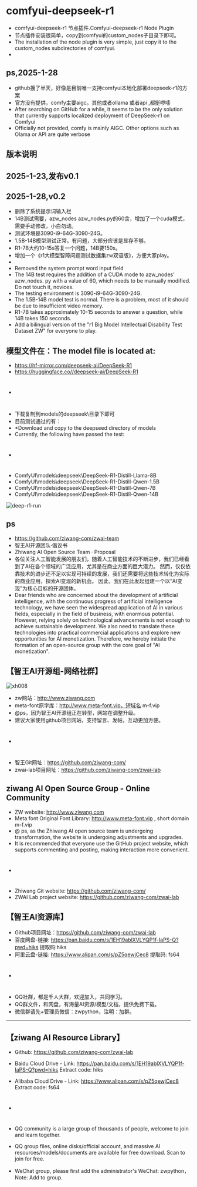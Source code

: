 # comfyui-deepseek-r1
* comfyui-deepseek-r1 节点插件.Comfyui-deepseek-r1 Node Plugin
* 节点插件安装很简单，copy到comfyui的custom_nodes子目录下即可。
* The installation of the node plugin is very simple, just copy it to the custom_nodes subdirectories of comfyui.
* 

## ps,2025-1-28
* github搜了半天，好像是目前唯一支持comfyui本地化部署deepseek-r1的方案
* 官方没有提供，comfy主要aigc。其他或者ollama 或者api ,都挺啰嗦
* After searching on GitHub for a while, it seems to be the only solution that currently supports localized deployment of DeepSeek-r1 on Comfyui
* Officially not provided, comfy is mainly AIGC. Other options such as Olama or API are quite verbose

## 版本说明
## 2025-1-23,发布v0.1
## 2025-1-28,v0.2
* 删除了系统提示词输入栏
* 14B测试需要，azw_nodes azw_nodes.py的60含，增加了一个cuda模式，需要手动修改，小白勿动。
* 测试环境是3090-i9-64G-3090-24G。
* 1.5B-14B模型测试正常。有问题，大部分应该是显存不够。
* R1-7B大约10-15s答复一个问题，14B要150s。
* 增加一个《r1大模型智障问题测试数据集zw双语版》，方便大家play。
* 
* Removed the system prompt word input field
* The 14B test requires the addition of a CUDA mode to azw_nodes' azw_nodes. py with a value of 60, which needs to be manually modified. Do not touch it, novices.
* The testing environment is 3090-i9-64G-3090-24G.
* The 1.5B-14B model test is normal. There is a problem, most of it should be due to insufficient video memory.
* R1-7B takes approximately 10-15 seconds to answer a question, while 14B takes 150 seconds.
* Add a bilingual version of the "r1 Big Model Intellectual Disability Test Dataset ZW" for everyone to play.

## 模型文件在：The model file is located at:
* https://hf-mirror.com/deepseek-ai/DeepSeek-R1
* https://huggingface.co//deepseek-ai/DeepSeek-R1
* #
* 下载复制到models的deepseek\目录下即可
* 目前测试通过的有：
* *Download and copy to the deepseed directory of models
* Currently, the following have passed the test:
* #
* ComfyUI\models\deepseek\DeepSeek-R1-Distill-Llama-8B
* ComfyUI\models\deepseek\DeepSeek-R1-Distill-Qwen-1.5B
* ComfyUI\models\deepseek\DeepSeek-R1-Distill-Qwen-7B
* ComfyUI\models\deepseek\DeepSeek-R1-Distill-Qwen-14B

![deep-r1-run](https://github.com/user-attachments/assets/506626f7-170c-4b38-9613-4ccb19984ed7)

## ps
* https://github.com/ziwang-com/zwai-team
* 智王AI开源团队·倡议书
* Zhiwang AI Open Source Team · Proposal
* 各位关注人工智能发展的朋友们，随着人工智能技术的不断进步，我们已经看到了AI在各个领域的广泛应用，尤其是在商业方面的巨大潜力。 然而，仅仅依靠技术的进步还不足以实现可持续的发展，我们还需要将这些技术转化为实际的商业应用，探索AI变现的新机会。 因此，我们在此发起组建一个以“AI变现”为核心目标的开源团体。
* Dear friends who are concerned about the development of artificial intelligence, with the continuous progress of artificial intelligence technology, we have seen the widespread application of AI in various fields, especially in the field of business, with enormous potential. However, relying solely on technological advancements is not enough to achieve sustainable development. We also need to translate these technologies into practical commercial applications and explore new opportunities for AI monetization. Therefore, we hereby initiate the formation of an open-source group with the core goal of "AI monetization".


## 【智王AI开源组-网络社群】
![xh008](https://github.com/user-attachments/assets/4191bb09-1a33-4904-9e3f-2982d44e416f)
* zw网站：http://www.ziwang.com
* meta-font原字库：http://www.meta-font.vip，短域名 m-f.vip
* @ps，因为智王AI开源组正在转型，网站在调整升级。
* 建议大家使用github项目网站，支持留言、发帖，互动更加方便。
* #
* 智王Git网址：https://github.com/ziwang-com/
* zwai-lab项目网址：https://github.com/ziwang-com/zwai-lab

## ziwang AI Open Source Group - Online Community

* ZW website: http://www.ziwang.com
* Meta font Original Font Library: http://www.meta-font.vip , short domain m-f.vip
* @ ps, as the Zhiwang AI open source team is undergoing transformation, the website is undergoing adjustments and upgrades.
* It is recommended that everyone use the GitHub project website, which supports commenting and posting, making interaction more convenient.
* #
* Zhiwang Git website: https://github.com/ziwang-com/
* ZWAI Lab project website: https://github.com/ziwang-com/zwai-lab

## 【智王AI资源库】
* Github项目网址：https://github.com/ziwang-com/zwai-lab
* 百度网盘-链接:  https://pan.baidu.com/s/1EH19ablXVLYQP1f-IaPS-Q?pwd=hiks  提取码:hiks 
* 阿里云盘-链接:  https://www.alipan.com/s/pZ5qewjCec8  提取码: fs64
* #
* QQ社群，都是千人大群，欢迎加入，共同学习。
* QQ群文件，和网盘，有海量AI资源/模型/文档，提供免费下载。
* 微信群请先+管理员微信：zwpython，注明：加群。

-------------
## 【ziwang AI Resource Library】
* Github: https://github.com/ziwang-com/zwai-lab
* Baidu Cloud Drive - Link: https://pan.baidu.com/s/1EH19ablXVLYQP1f-IaPS-Q?pwd=hiks Extract code: hiks
* Alibaba Cloud Drive - Link: https://www.alipan.com/s/pZ5qewjCec8 Extract code: fs64
* #
* QQ community is a large group of thousands of people, welcome to join and learn together.
* QQ group files, online disks/official account, and massive AI resources/models/documents are available for free download. Scan to join for free.

* WeChat group, please first add the administrator's WeChat: zwpython， Note: Add to group.
  
